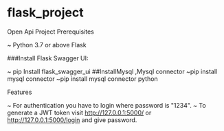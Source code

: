 # flask_project
Open Api Project
Prerequisites

~ Python 3.7 or above
Flask 

###Install Flask Swagger UI:

~ pip Install flask_swagger_ui
##InstallMysql ,Mysql connector
~pip install mysql connector 
~pip install mysql connector python






Features

~ For authentication you have to login where password is "1234".
~ To generate a JWT token visit http://127.0.0.1:5000/ or 
http://127.0.0.1:5000/login and give password.

